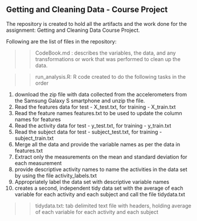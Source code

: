 ## Getting and Cleaning Data - Course Project

The repository is created to hold all the artifacts and the work done for the
assignment: Getting and Cleaning Data Course Project.

Following are the list of files in the repository: 

>> CodeBook.md : describes the variables, the data, and any transformations or work that was performed to clean up the data.

>> run_analysis.R: R code created to do the following tasks in the order
   1. download the zip file with data collected from the accelerometers from the Samsung Galaxy S smartphone and unzip the file.
   2. Read the features data for test - X_test.txt, for training - X_train.txt
   3. Read the feature names features.txt to be used to update the column names for features
   4. Read the activity data for test - y_test.txt, for training - y_train.txt
   5. Read the subject data for test - subject_test.txt, for training - subject_train.txt
   6. Merge all the data and provide the variable names as per the data in features.txt
   7. Extract only the measurements on the mean and standard deviation for each measurement
   8. provide descriptive activity names to name the activities in the data set by using the file activity_labels.txt
   9. Appropriately label the data set with descriptive variable names
   10. creates a second, independent tidy data set with the average of each variable for each activity and each subject and call the file tidydata.txt


>> tidydata.txt: tab delimited text file with headers, holding average of each variable for each activity and each subject
